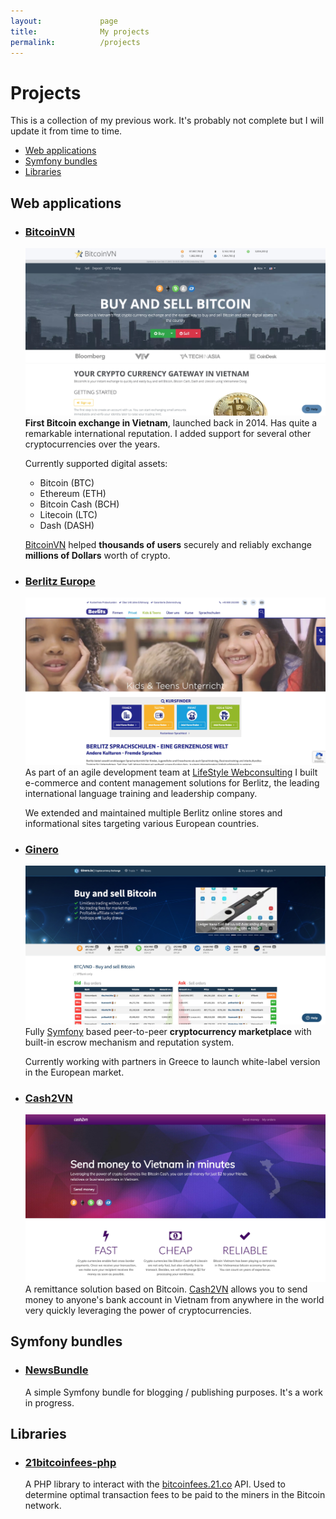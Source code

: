 ```yaml
---
layout:             page
title:              My projects
permalink:          /projects
---
```


Projects
====================

This is a collection of my previous work. It's probably not complete but I will update it from time to time.

* [Web applications](#web-applications)
* [Symfony bundles](#symfony-bundles)
* [Libraries](#libraries)

## Web applications

* ### [BitcoinVN](https://bitcoinvn.io/en)
    [![BitcoinVN](/img/projects/bitcoinvn.jpeg)](https://bitcoinvn.io/en)
    **First Bitcoin exchange in Vietnam**, launched back in 2014.
    Has quite a remarkable international reputation.
    I added support for several other cryptocurrencies over the years.
    
    Currently supported digital assets:
    * Bitcoin (BTC)
    * Ethereum (ETH)
    * Bitcoin Cash (BCH)
    * Litecoin (LTC)
    * Dash (DASH)
    
    [BitcoinVN](https://bitcoinvn.io/en) helped **thousands of users** securely and reliably exchange **millions of Dollars** worth of crypto.
    
* ### [Berlitz Europe](https://www.berlitz.at)
    [![Berlitz Europe](/img/projects/berlitz.jpeg)](https://www.berlitz.at)
    As part of an agile development team at [LifeStyle Webconsulting](https://www.life-style.de) I built e-commerce and content management solutions for Berlitz, the leading international language training and leadership company.
    
    We extended and maintained multiple Berlitz online stores and informational sites targeting various European countries. 
       
* ### [Ginero](https://ginero.io)
    [![Ginero](/img/projects/ginero.jpeg)](https://ginero.io)
    Fully [Symfony](https://symfony.com) based peer-to-peer **cryptocurrency marketplace** with built-in escrow mechanism and reputation system.
    
    Currently working with partners in Greece to launch white-label version in the European market. 
    
* ### [Cash2VN](https://www.cash2vn.com)
    [![Cash2VN](/img/projects/cash2vn.jpeg)](https://www.cash2vn.com)
    A remittance solution based on Bitcoin.
    [Cash2VN](https://www.cash2vn.com) allows you to send money to anyone's bank account in Vietnam from anywhere in the world very quickly leveraging the power of cryptocurrencies.
    
## Symfony bundles

* ### [NewsBundle](https://packagist.org/packages/sonofliberty/news-bundle)
    A simple Symfony bundle for blogging / publishing purposes. It's a work in progress.
    
## Libraries

* ### [21bitcoinfees-php](https://packagist.org/packages/bitcoinvietnam/21bitcoinfees-php)
    A PHP library to interact with the [bitcoinfees.21.co](https://bitcoinfees.earn.com/) API.
    Used to determine optimal transaction fees to be paid to the miners in the Bitcoin network.